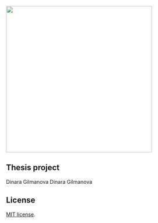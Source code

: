 <img src="https://kai.ru/documents/10181/11482468/%D0%A1%D0%B8%D0%BD%D0%B8%D0%B9+%D0%BB%D0%BE%D0%B3%D0%BE%D1%82%D0%B8%D0%BF+%D0%B2+%D1%84%D0%BE%D1%80%D0%BC%D0%B0%D1%82%D0%B5+png/8b2f9033-451e-41a3-b6df-9e1da9b6fc05?t=1596018536460" width="400">

## Thesis project
Dinara Gilmanova
Dinara Gilmanova

## License

[MIT license](https://opensource.org/licenses/MIT).
